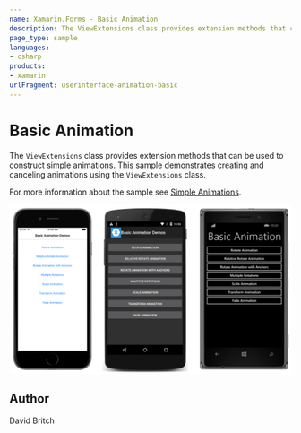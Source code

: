 ```yaml
---
name: Xamarin.Forms - Basic Animation
description: The ViewExtensions class provides extension methods that can be used to construct simple animations. This sample demonstrates creating and...
page_type: sample
languages:
- csharp
products:
- xamarin
urlFragment: userinterface-animation-basic
---
```

# Basic Animation

The `ViewExtensions` class provides extension methods that can be used to construct simple animations. This sample demonstrates creating and canceling animations using the `ViewExtensions` class.

For more information about the sample see [Simple Animations](http://developer.xamarin.com/guides/xamarin-forms/user-interface/animation/simple/).

![Basic Animation application screenshot](Screenshots/01All.png "Basic Animation application screenshot")

## Author

David Britch
